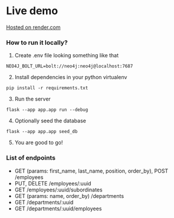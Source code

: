 # Live demo

[Hosted on render.com](https://neo4j-flask-api-5isw.onrender.com/employees)

### How to run it locally?

1. Create .env file looking something like that

```
NEO4J_BOLT_URL=bolt://neo4j:neo4j@localhost:7687
```

2. Install dependencies in your python virtualenv

```
pip install -r requirements.txt
```

3. Run the server

```
flask --app app.app run --debug
```

4. Optionally seed the database

```
flask --app app.app seed_db
```

5. You are good to go!

### List of endpoints

- GET (params: first_name, last_name, position, order_by), POST /employees
- PUT, DELETE /employees/:uuid
- GET /employees/:uuid/subordinates
- GET (params: name, order_by) /departments
- GET /departments/:uuid
- GET /departments/:uuid/employees
